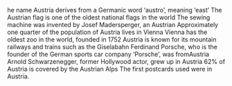 he name Austria derives from a Germanic word ‘austro’, meaning ‘east’
The Austrian flag is one of the oldest national flags in the world
The sewing machine was invented by Josef Madersperger, an Austrian
Approximately one quarter of the population of Austria lives in Vienna
Vienna has the oldest zoo in the world, founded in 1752
Austria is known for its mountain railways and trains such as the Giselabahn
Ferdinand Porsche, who is the founder of the German sports car company ‘Porsche’, was fromAustria
Arnold Schwarzenegger, former Hollywood actor, grew up in Austria
62% of Austria is covered by the Austrian Alps
The first postcards used were in Austria.
